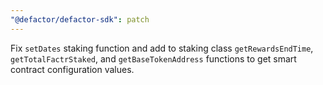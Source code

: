 ```yaml
---
"@defactor/defactor-sdk": patch
---
```


Fix `setDates` staking function and add to staking class `getRewardsEndTime`, `getTotalFactrStaked`, and `getBaseTokenAddress` functions to get smart contract configuration values.
